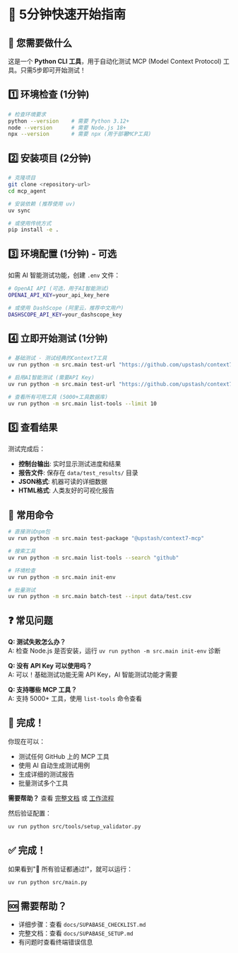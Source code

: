 # 🚀 5分钟快速开始指南

## 📝 您需要做什么

这是一个 **Python CLI 工具**，用于自动化测试 MCP (Model Context Protocol) 工具。只需5步即可开始测试！

## 1️⃣ 环境检查 (1分钟)

```bash
# 检查环境要求
python --version    # 需要 Python 3.12+
node --version      # 需要 Node.js 18+
npx --version       # 需要 npx (用于部署MCP工具)
```

## 2️⃣ 安装项目 (2分钟)

```bash
# 克隆项目
git clone <repository-url>
cd mcp_agent

# 安装依赖 (推荐使用 uv)
uv sync

# 或使用传统方式
pip install -e .
```

## 3️⃣ 环境配置 (1分钟) - 可选

如需 AI 智能测试功能，创建 `.env` 文件：

```bash
# OpenAI API (可选，用于AI智能测试)
OPENAI_API_KEY=your_api_key_here

# 或使用 DashScope (阿里云，推荐中文用户)
DASHSCOPE_API_KEY=your_dashscope_key
```

## 4️⃣ 立即开始测试 (1分钟)

```bash
# 基础测试 - 测试经典的Context7工具
uv run python -m src.main test-url "https://github.com/upstash/context7"

# 启用AI智能测试 (需要API Key)
uv run python -m src.main test-url "https://github.com/upstash/context7" --smart

# 查看所有可用工具 (5000+工具数据库)
uv run python -m src.main list-tools --limit 10
```

## 5️⃣ 查看结果

测试完成后：
- **控制台输出**: 实时显示测试进度和结果
- **报告文件**: 保存在 `data/test_results/` 目录
- **JSON格式**: 机器可读的详细数据
- **HTML格式**: 人类友好的可视化报告

## 🎯 常用命令

```bash
# 直接测试npm包
uv run python -m src.main test-package "@upstash/context7-mcp"

# 搜索工具
uv run python -m src.main list-tools --search "github"

# 环境检查
uv run python -m src.main init-env

# 批量测试
uv run python -m src.main batch-test --input data/test.csv
```

## ❓ 常见问题

**Q: 测试失败怎么办？**  
A: 检查 Node.js 是否安装，运行 `uv run python -m src.main init-env` 诊断

**Q: 没有 API Key 可以使用吗？**  
A: 可以！基础测试功能无需 API Key，AI 智能测试功能才需要

**Q: 支持哪些 MCP 工具？**  
A: 支持 5000+ 工具，使用 `list-tools` 命令查看

## 🎉 完成！

你现在可以：
- 测试任何 GitHub 上的 MCP 工具
- 使用 AI 自动生成测试用例  
- 生成详细的测试报告
- 批量测试多个工具

**需要帮助？** 查看 [完整文档](README.md) 或 [工作流程](workflow.md)

然后验证配置：
```bash
uv run python src/tools/setup_validator.py
```

## ✅ 完成！

如果看到"🎉 所有验证都通过!"，就可以运行：
```bash
uv run python src/main.py
```

## 🆘 需要帮助？

- 详细步骤：查看 `docs/SUPABASE_CHECKLIST.md`
- 完整文档：查看 `docs/SUPABASE_SETUP.md`
- 有问题时查看终端错误信息
